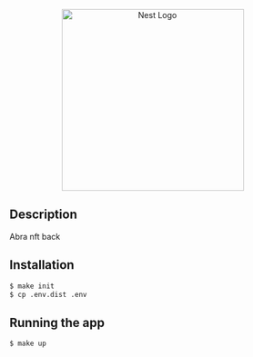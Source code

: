 <p align="center">
  <a href="http://nestjs.com/" target="blank"><img src="https://nestjs.com/img/logo_text.svg" width="320" alt="Nest Logo" /></a>
</p>

## Description

Abra nft back

## Installation

```bash
$ make init
$ cp .env.dist .env 
```

## Running the app

```bash
$ make up
```